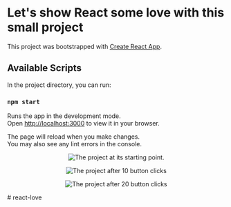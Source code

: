 # Let's show React some love with this small project

This project was bootstrapped with [Create React App](https://github.com/facebook/create-react-app).

## Available Scripts

In the project directory, you can run:

### `npm start`

Runs the app in the development mode.\
Open [http://localhost:3000](http://localhost:3000) to view it in your browser.

The page will reload when you make changes.\
You may also see any lint errors in the console.

<p align="center">
  <img src="https://user-images.githubusercontent.com/4411121/222522293-ae6f1662-7c61-4dde-8f42-119c51a8606a.png" alt="The project at its starting point.">
</p>

<p align="center">
<img src="https://user-images.githubusercontent.com/4411121/222522353-b13ce1d1-723f-4efb-ad3b-1df3168b4a6f.png" alt="The project after 10 button clicks"></p>

<p align="center">
<img src="https://user-images.githubusercontent.com/4411121/222522401-59d2116a-7be5-4f26-bbe0-46ad3a7b41fb.png" alt="The project after 20 button clicks">
</p>
# react-love
